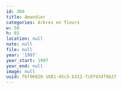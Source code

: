 ```yaml
---
id: 304
title: Amandier
categories: Arbres en fleurs
w: 50
h: 65
location: null
note: null
file: null
year: '1997'
year_start: 1997
year_end: null
image: null
uuid: f6f06028-1b81-45c5-b312-7c07934f9b2f
---
```


